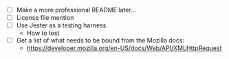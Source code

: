 
- [ ] Make a more professional README later...
 - [ ] License file mention
 - [ ] Use Jester as a testing harness
   - How to test
 - [ ] Get a list of what needs to be bound from the Mozilla docs:
   - https://developer.mozilla.org/en-US/docs/Web/API/XMLHttpRequest

